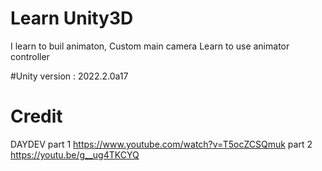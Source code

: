 # Learn Unity3D

I learn to buil animaton, Custom main camera
Learn to use animator controller

#Unity version : 2022.2.0a17


# Credit

DAYDEV 
part 1 https://www.youtube.com/watch?v=T5ocZCSQmuk
part 2 https://youtu.be/g__ug4TKCYQ
